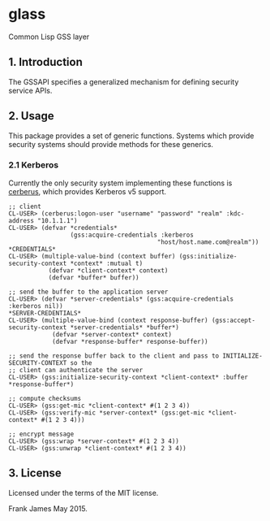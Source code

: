 # glass
Common Lisp GSS layer

## 1. Introduction
The GSSAPI specifies a generalized mechanism for defining security service APIs. 

## 2. Usage
This package provides a set of generic functions. Systems which provide security systems should provide 
methods for these generics.

### 2.1 Kerberos
Currently the only security system implementing these functions is [cerberus](https://github.com/fjames86/cerberus),
which provides Kerberos v5 support.

```
;; client
CL-USER> (cerberus:logon-user "username" "password" "realm" :kdc-address "10.1.1.1")
CL-USER> (defvar *credentials* 
                 (gss:acquire-credentials :kerberos 
                                         "host/host.name.com@realm"))
*CREDENTIALS*
CL-USER> (multiple-value-bind (context buffer) (gss:initialize-security-context *context* :mutual t)
           (defvar *client-context* context)
           (defvar *buffer* buffer))

;; send the buffer to the application server
CL-USER> (defvar *server-credentials* (gss:acquire-credentials :kerberos nil))
*SERVER-CREDENTIALS*
CL-USER> (multiple-value-bind (context response-buffer) (gss:accept-security-context *server-credentials* *buffer*)
            (defvar *server-context* context)
            (defvar *response-buffer* response-buffer))

;; send the response buffer back to the client and pass to INITIALIZE-SECURITY-CONTEXT so the 
;; client can authenticate the server
CL-USER> (gss:initialize-security-context *client-context* :buffer *response-buffer*)

;; compute checksums
CL-USER> (gss:get-mic *client-context* #(1 2 3 4))
CL-USER> (gss:verify-mic *server-context* (gss:get-mic *client-context* #(1 2 3 4)))

;; encrypt message
CL-USER> (gss:wrap *server-context* #(1 2 3 4))
CL-USER> (gss:unwrap *client-context* #(1 2 3 4))

```

## 3. License
Licensed under the terms of the MIT license.

Frank James 
May 2015.

